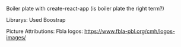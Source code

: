 Boiler plate with create-react-app (is boiler plate the right term?)

Librarys:
Used Boostrap


Picture Attributions:
Fbla logos: https://www.fbla-pbl.org/cmh/logos-images/